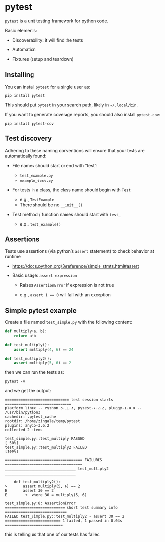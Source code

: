 # pytest

`pytest` is a unit testing framework for python code.

Basic elements:

* Discoverability: it will find the tests

* Automation

* Fixtures (setup and teardown)

## Installing

You can install `pytest` for a single user as:

```
pip install pytest
```

This should put `pytest` in your search path, likely in `~/.local/bin`.

If you want to generate coverage reports, you should also install `pytest-cov`:

```
pip install pytest-cov
```

## Test discovery

Adhering to these naming conventions will ensure that your tests are automatically found:

* File names should start or end with “test”:

  * `test_example.py`
  * `example_test.py`

* For tests in a class, the class name should begin with `Test`

  * e.g., `TestExample`
  * There should be no `__init__()`

* Test method / function names should start with `test_`

  * e.g., `test_example()`

## Assertions

Tests use assertions (via python’s `assert` statement) to check behavior at runtime

* https://docs.python.org/3/reference/simple_stmts.html#assert 

* Basic usage: `assert expression`

  * Raises `AssertionError` if expression is not true

  * e.g., `assert 1 == 0` will fail with an exception

## Simple pytest example

Create a file named `test_simple.py` with the following content:

```python
def multiply(a, b):
    return a*b

def test_multiply():
    assert multiply(4, 6) == 24

def test_multiply2():
    assert multiply(5, 6) == 2
```

then we can run the tests as:

```
pytest -v
```

and we get the output:

```
============================= test session starts ==============================
platform linux -- Python 3.11.3, pytest-7.2.2, pluggy-1.0.0 -- /usr/bin/python3
cachedir: .pytest_cache
rootdir: /home/zingale/temp/pytest
plugins: anyio-3.6.2
collected 2 items                                                              

test_simple.py::test_multiply PASSED                                     [ 50%]
test_simple.py::test_multiply2 FAILED                                    [100%]

=================================== FAILURES ===================================
________________________________ test_multiply2 ________________________________

    def test_multiply2():
>       assert multiply(5, 6) == 2
E       assert 30 == 2
E        +  where 30 = multiply(5, 6)

test_simple.py:8: AssertionError
=========================== short test summary info ============================
FAILED test_simple.py::test_multiply2 - assert 30 == 2
========================= 1 failed, 1 passed in 0.04s ==========================
```

this is telling us that one of our tests has failed.
